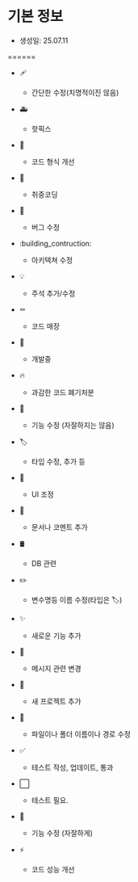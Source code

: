# 기본 정보

- 생성일: 25.07.11

======

- :adhesive_bandage:
  - 간단한 수정(치명적이진 않음)

- :ambulance:
  - 핫픽스

- :art:
  - 코드 형식 개선

- :beers:
  - 취중코딩

- :bug:
  - 버그 수정

- :building_contruction:
  - 아키텍쳐 수정

- :bulb:
  - 주석 추가/수정

- :coffin:
  - 코드 매장

- :construction:
  - 개발중

- :fire:
  - 과감한 코드 폐기처분

- :hammer:
  - 기능 수정 (자잘하지는 않음)

- :label:
  - 타입 수정, 추가 등

- :lipstick:
  - UI 조정

- :memo:
  - 문서나 코멘트 추가

- :oil_drum:
  - DB 관련

- :pencil2:
  - 변수명등 이름 수정(타입은 :label:)

- :sparkles:
  - 새로운 기능 추가

- :speech_balloon:
  - 메시지 관련 변경

- :tada:
  - 새 프로젝트 추가

- :truck:
  - 파일이나 폴더 이름이나 경로 수정

- :white_check_mark:
  - 테스트 작성, 업데이트, 통과

- :white_large_square:
  - 테스트 필요.

- :wrench:
  - 기능 수정 (자잘하게)

- :zap:
  - 코드 성능 개선
